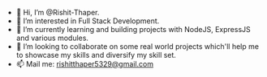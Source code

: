 - 👋 Hi, I’m @Rishit-Thaper.
- 👀 I’m interested in Full Stack Development.
- 🌱 I’m currently learning and building projects with NodeJS, ExpressJS and various modules.
- 💞️ I’m looking to collaborate on some real world projects which'll help me to showcase my skills and diversify my skill set.
- 📫 Mail me: rishitthaper5329@gmail.com

<!---
Rishit-Thaper/Rishit-Thaper is a ✨ special ✨ repository because its `README.md` (this file) appears on your GitHub profile.
You can click the Preview link to take a look at your changes.
--->
